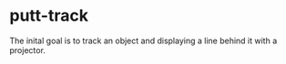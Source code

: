 # putt-track
The inital goal is to track an object and displaying a line behind it with a projector.
